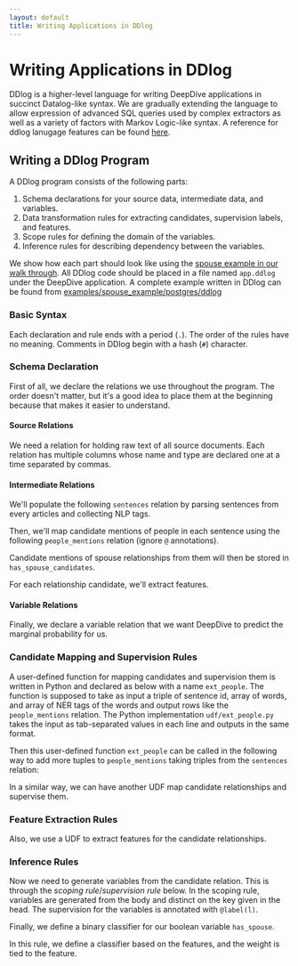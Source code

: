 ```yaml
---
layout: default
title: Writing Applications in DDlog
---
```


# Writing Applications in DDlog

DDlog is a higher-level language for writing DeepDive applications in succinct Datalog-like syntax.
We are gradually extending the language to allow expression of advanced SQL queries used by complex extractors as well as a variety of factors with Markov Logic-like syntax.
A reference for ddlog lanugage features can be found [here](https://github.com/HazyResearch/ddlog/wiki/DDlog-Language-Features).

## Writing a DDlog Program

A DDlog program consists of the following parts:

1. Schema declarations for your source data, intermediate data, and variables.
2. Data transformation rules for extracting candidates, supervision labels, and features.
3. Scope rules for defining the domain of the variables.
4. Inference rules for describing dependency between the variables.

We show how each part should look like using the [spouse example in our walk through](walkthrough.md).
All DDlog code should be placed in a file named `app.ddlog` under the DeepDive application.
A complete example written in DDlog can be found from [examples/spouse_example/postgres/ddlog](https://github.com/HazyResearch/deepdive/blob/master/examples/spouse_example/postgres/ddlog)


### Basic Syntax

Each declaration and rule ends with a period (`.`).
The order of the rules have no meaning.
Comments in DDlog begin with a hash (`#`) character.

### Schema Declaration

First of all, we declare the relations we use throughout the program.
The order doesn't matter, but it's a good idea to place them at the beginning because that makes it easier to understand.

#### Source Relations
We need a relation for holding raw text of all source documents.
Each relation has multiple columns whose name and type are declared one at a time separated by commas.

<script src="https://gist-it.appspot.com/github.com/HazyResearch/deepdive/blob/master/examples/spouse_example/postgres/ddlog/app.ddlog?footer=minimal&slice=1:6">
</script>

#### Intermediate Relations
We'll populate the following `sentences` relation by parsing sentences from every articles and collecting NLP tags.

<script src="https://gist-it.appspot.com/github.com/HazyResearch/deepdive/blob/master/examples/spouse_example/postgres/ddlog/app.ddlog?footer=minimal&slice=6:17">
</script>

Then, we'll map candidate mentions of people in each sentence using the following `people_mentions` relation (ignore `@` annotations).

<script src="https://gist-it.appspot.com/github.com/HazyResearch/deepdive/blob/master/examples/spouse_example/postgres/ddlog/app.ddlog?footer=minimal&slice=18:27">
</script>

Candidate mentions of spouse relationships from them will then be stored in `has_spouse_candidates`.

<script src="https://gist-it.appspot.com/github.com/HazyResearch/deepdive/blob/master/examples/spouse_example/postgres/ddlog/app.ddlog?footer=minimal&slice=27:35">
</script>

For each relationship candidate, we'll extract features.

<script src="https://gist-it.appspot.com/github.com/HazyResearch/deepdive/blob/master/examples/spouse_example/postgres/ddlog/app.ddlog?footer=minimal&slice=35:39">
</script>

#### Variable Relations
Finally, we declare a variable relation that we want DeepDive to predict the marginal probability for us.

<script src="https://gist-it.appspot.com/github.com/HazyResearch/deepdive/blob/master/examples/spouse_example/postgres/ddlog/app.ddlog?footer=minimal&slice=39:41">
</script>

### Candidate Mapping and Supervision Rules
A user-defined function for mapping candidates and supervision them is written in Python and declared as below with a name `ext_people`.
The function is supposed to take as input a triple of sentence id, array of words, and array of NER tags of the words and output rows like the `people_mentions` relation.
The Python implementation `udf/ext_people.py` takes the input as tab-separated values in each line and  outputs in the same format.

<script src="https://gist-it.appspot.com/github.com/HazyResearch/deepdive/blob/master/examples/spouse_example/postgres/ddlog/app.ddlog?footer=minimal&slice=41:45">
</script>

Then this user-defined function `ext_people` can be called in the following way to add more tuples to `people_mentions` taking triples from the `sentences` relation:

<script src="https://gist-it.appspot.com/github.com/HazyResearch/deepdive/blob/master/examples/spouse_example/postgres/ddlog/app.ddlog?footer=minimal&slice=45:49">
</script>

In a similar way, we can have another UDF map candidate relationships and supervise them.

<script src="https://gist-it.appspot.com/github.com/HazyResearch/deepdive/blob/master/examples/spouse_example/postgres/ddlog/app.ddlog?footer=minimal&slice=49:58">
</script>

### Feature Extraction Rules
Also, we use a UDF to extract features for the candidate relationships.

<script src="https://gist-it.appspot.com/github.com/HazyResearch/deepdive/blob/master/examples/spouse_example/postgres/ddlog/app.ddlog?footer=minimal&slice=58:69">
</script>

### Inference Rules
Now we need to generate variables from the candidate relation. This is through
the *scoping rule*/*supervision rule* below. In the scoping rule, variables are generated from the
body and distinct on the key given in the head. The supervision for the variables
is annotated with `@label(l)`.

<script src="https://gist-it.appspot.com/github.com/HazyResearch/deepdive/blob/master/examples/spouse_example/postgres/ddlog/app.ddlog?footer=minimal&slice=69:72">
</script>

Finally, we define a binary classifier for our boolean variable `has_spouse`.
<script src="https://gist-it.appspot.com/github.com/HazyResearch/deepdive/blob/master/examples/spouse_example/postgres/ddlog/app.ddlog?footer=minimal&slice=72:77">
</script>
In this rule, we define a classifier based on the features, and the weight is tied
to the feature.
